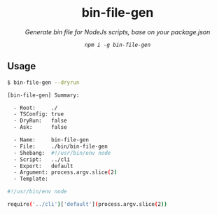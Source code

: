 <br/>

<div align=center>

# bin-file-gen

_Generate bin file for NodeJs scripts, base on your package.json_

_`npm i -g bin-file-gen`_

</div>


## Usage

```sh
$ bin-file-gen --dryrun

[bin-file-gen] Summary:

  - Root:     ./
  - TSConfig: true
  - DryRun:   false
  - Ask:      false

  - Name:     bin-file-gen
  - File:     ./bin/bin-file-gen
  - Shebang:  #!/usr/bin/env node
  - Script:   ../cli
  - Export:   default
  - Argument: process.argv.slice(2)
  - Template:

#!/usr/bin/env node

require('../cli')['default'](process.argv.slice(2))

```
